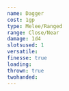 ```yaml
---
name: Dagger
cost: 1gp
type: Melee/Ranged
range: Close/Near
damage: 1d4
slotsused: 1
versatile: 
finesse: true
loading: 
thrown: true
twohanded:
---
```


